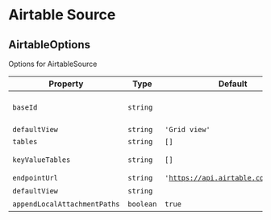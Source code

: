 # Airtable Source


##  AirtableOptions
Options for AirtableSource


| Property | Type | Default | Description |
| - | - | - | - |
| <a name="module_airtable-source.AirtableOptions+baseId">`baseId`</a> |  <code>string</code>|  | Airtable base ID. @see https://help.appsheet.com/en/articles/1785063-using-data-from-airtable#:~:text=To%20obtain%20the%20ID%20of,API%20page%20of%20the%20base. |
| <a name="module_airtable-source.AirtableOptions+defaultView">`defaultView`</a> |  <code>string</code>|  <code>'Grid view'</code>  |  |
| <a name="module_airtable-source.AirtableOptions+tables">`tables`</a> |  <code>string</code>|  <code>[]</code>  | The tables you want to fetch from |
| <a name="module_airtable-source.AirtableOptions+keyValueTables">`keyValueTables`</a> |  <code>string</code>|  <code>[]</code>  | As a convenience feature, you can store tables listed here as<br>key/value pairs. Field names should be `"key"` and `"value"`. |
| <a name="module_airtable-source.AirtableOptions+endpointUrl">`endpointUrl`</a> |  <code>string</code>|  <code>'https://api.airtable.com'</code>  | The API endpoint to use for Airtable |
| <a name="module_airtable-source.AirtableOptions+defaultView">`defaultView`</a> |  <code>string</code>|  | The table view which to select for syncing by default |
| <a name="module_airtable-source.AirtableOptions+appendLocalAttachmentPaths">`appendLocalAttachmentPaths`</a> |  <code>boolean</code>|  <code>true</code>  | Appends the local path of attachments to the saved JSON |
